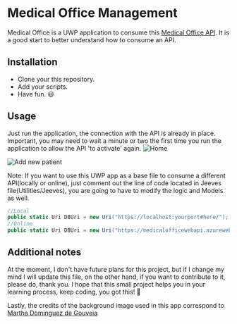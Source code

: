 # Medical Office Management
Medical Office is a UWP application to consume this [Medical Office API](https://medicalofficewebapi.azurewebsites.net/). It is a good start to better understand how to consume an API.

## Installation
- Clone your this repository.
- Add your scripts.
- Have fun. :smiley:

## Usage
Just run the application, the connection with the API is already in place. Important, you may need to wait a minute or two the first time you run the application to allow the API 'to activate' again.
![Home](https://github.com/NicolasKeidong/MedicalOfficeUWP_Solution/assets/122652469/d8bb1ce8-bde3-4f95-bc08-2c1c304b4bd3)

![Add new patient](https://github.com/NicolasKeidong/MedicalOfficeUWP_Solution/assets/122652469/ae4eb981-f6cf-4fb3-95e3-0de4585d94c5)


Note: If you want to use this UWP app as a base file to consume a different API(locally or online), just comment out the line of code located in Jeeves file(Utilities/Jeeves), you are going to have to modify the logic and Models as well.

``` C#
//Local
public static Uri DBUri = new Uri("https://localhost:yourport#here/");
//Online
public static Uri DBUri = new Uri("https://medicalofficewebapi.azurewebsites.net");
```

## Additional notes
At the moment, I don't have future plans for this project, but if I change my mind I will update this file, on the other hand, if you want to contribute to it, please do, thank you.
I hope that this small project helps you in your learning process, keep coding, you got this! :muscle:

Lastly, the credits of the background image used in this app correspond to [Martha Dominguez de Gouveia](https://unsplash.com/photos/nMyM7fxpokE) 
